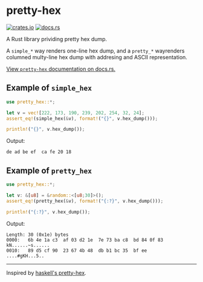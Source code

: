 # pretty-hex
[![crates.io](https://img.shields.io/crates/v/pretty-hex.svg)](https://crates.io/crates/pretty-hex) [![docs.rs](https://docs.rs/pretty-hex/badge.svg)](https://docs.rs/pretty-hex)

A Rust library prividing pretty hex dump.

A `simple_*` way renders one-line hex dump, and a `pretty_*` wayrenders 
columned multy-line hex dump with addresing and ASCII representation.

[View `pretty-hex` documentation on docs.rs.](https://docs.rs/pretty-hex)

## Example of `simple_hex`

```rust
use pretty_hex::*;

let v = vec![222, 173, 190, 239, 202, 254, 32, 24];
assert_eq!(simple_hex(&v), format!("{}", v.hex_dump()));

println!("{}", v.hex_dump());
```
Output: 

```text
de ad be ef  ca fe 20 18
```

## Example of `pretty_hex`

```rust
use pretty_hex::*;

let v: &[u8] = &random::<[u8;30]>();
assert_eq!(pretty_hex(&v), format!("{:?}", v.hex_dump()));

println!("{:?}", v.hex_dump());
```

Output: 

```text
Length: 30 (0x1e) bytes
0000:   6b 4e 1a c3  af 03 d2 1e  7e 73 ba c8  bd 84 0f 83   kN......~s......
0010:   89 d5 cf 90  23 67 4b 48  db b1 bc 35  bf ee         ....#gKH...5..
```

---

Inspired by [haskell's pretty-hex](https://hackage.haskell.org/package/pretty-hex-1.0).
